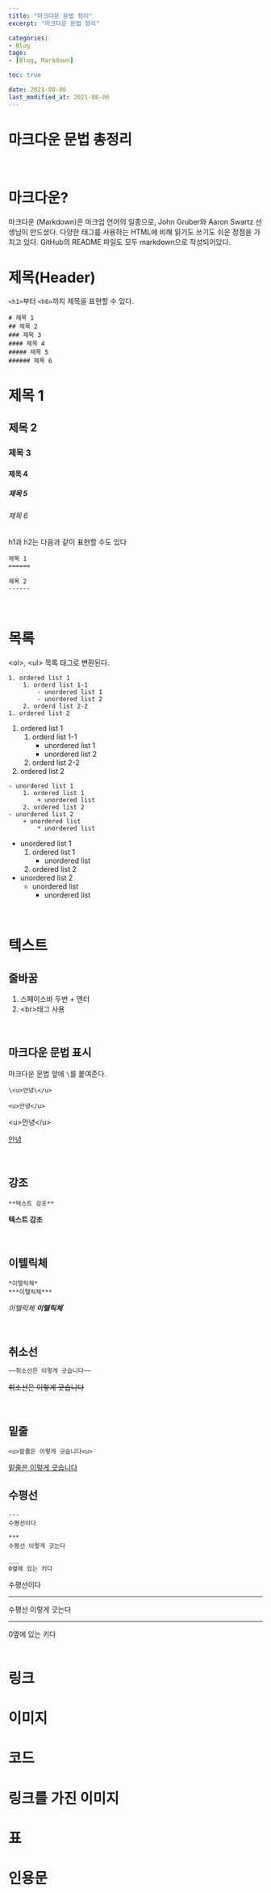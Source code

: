 ```yaml
---
title: "마크다운 문법 정리"
excerpt: "마크다운 문법 정리"

categories:
- Blog
tage:
- [Blog, Markdown]

toc: true

date: 2021-08-06
last_modified_at: 2021-08-06
---
```

# 마크다운 문법 총정리
</br>

# 마크다운?
마크다운 (Markdown)은 마크업 언어의 일종으로, John Gruber와 Aaron Swartz 선생님이 만드셨다. 다양한 태그를 사용하는 HTML에 비해 읽기도 쓰기도 쉬운 장점을 가지고 있다. GitHub의 README 파일도 모두 markdown으로 작성되어있다.

# 제목(Header)
```<h1>```부터 ```<h6>```까지 제목을 표현할 수 있다.
```
# 제목 1
## 제목 2
### 제목 3
#### 제목 4
##### 제목 5
###### 제목 6
```
# 제목 1
## 제목 2
### 제목 3
#### 제목 4
##### 제목 5
###### 제목 6  

h1과 h2는 다음과 같이 표현할 수도 있다
```
제목 1
======

제목 2
------
```  
</br>

# 목록
\<ol>, \<ul> 목록 태그로 변환된다.  

```
1. ordered list 1
    1. orderd list 1-1
        - unordered list 1
        - unordered list 2
    2. orderd list 2-2
1. ordered list 2
```

1. ordered list 1
    1. orderd list 1-1
        - unordered list 1
        - unordered list 2
    2. orderd list 2-2
1. ordered list 2

```
- unordered list 1
    1. ordered list 1
        + unordered list
    2. ordered list 2
- unordered list 2
    + unordered list
        * unordered list
```

- unordered list 1
    1. ordered list 1
        + unordered list
    2. ordered list 2
- unordered list 2
    + unordered list
        * unordered list
</br>

# 텍스트
## 줄바꿈
1. 스페이스바 두번 + 엔터
2. \<br>태그 사용  
</br>

## 마크다운 문법 표시
마크다운 문법 앞에 ```\```를 붙여준다.
```
\<u>안녕\</u>  

<u>안녕</u>
```
\<u>안녕\</u> 

<u>안녕</u>
  
</br>

## 강조
```
**텍스트 강조**
```  

**텍스트 강조**  

</br>

## 이텔릭체
```
*이텔릭체*
***이텔릭체***
```
*이텔릭체*
***이텔릭체***  

</br>

## 취소선
```markdown
~~취소선은 이렇게 긋습니다~~
```
~~취소선은 이렇게 긋습니다~~  

</br>

## 밑줄
```
<u>밑줄은 이렇게 긋습니다<u>
```
<u>밑줄은 이렇게 긋습니다</u>

## 수평선
```
---
수평선이다

***
수평선 이렇게 긋는다

___
0옆에 있는 키다
```
수평선이다

***
수평선 이렇게 긋는다

___
0옆에 있는 키다  
</br>

# 링크
# 이미지
# 코드
# 링크를 가진 이미지
# 표
# 인용문